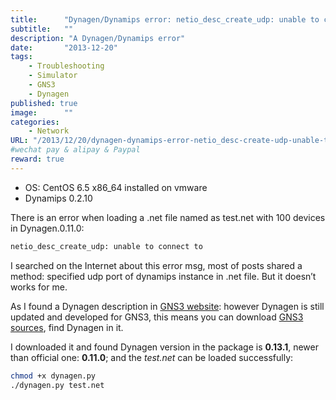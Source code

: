 ```yaml
---
title:      "Dynagen/Dynamips error: netio_desc_create_udp: unable to connect to"
subtitle:   ""
description: "A Dynagen/Dynamips error"
date:       "2013-12-20"
tags:
    - Troubleshooting
    - Simulator
    - GNS3
    - Dynagen
published: true
image:      ""
categories:
    - Network
URL: "/2013/12/20/dynagen-dynamips-error-netio_desc-create-udp-unable-to-connect-to/"
#wechat pay & alipay & Paypal
reward: true
---
```

- OS: CentOS 6.5 x86_64 installed on vmware
- Dynamips 0.2.10

There is an error when loading a .net file named as test.net with 100 devices in Dynagen.0.11.0:

~~~bash
netio_desc_create_udp: unable to connect to
~~~

I searched on the Internet about this error msg, most of posts shared a method: specified udp port of dynamips instance in .net file. But it doesn’t works for me.

As I found a Dynagen description in [GNS3 website](http://www.gns3.net/dynagen/):
however Dynagen is still updated and developed for GNS3, this means you can download [GNS3 sources](http://www.gns3.net/download/), find Dynagen in it.

I downloaded it and found Dynagen version in the package is **0.13.1**, newer than official one: **0.11.0**; and the _test.net_ can be loaded successfully:

~~~bash
chmod +x dynagen.py
./dynagen.py test.net
~~~
